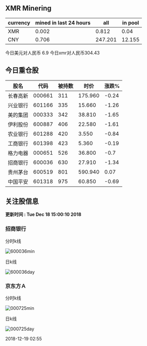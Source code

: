 ## XMR Minering

|currency|mined in last 24 hours|all|in pool|
|---|---|---|---|
|XMR|0.002|0.812|0.04|
|CNY|0.706|247.201|12.155|

今日美元对人民币 6.9	今日xmr对人民币304.43


## 今日重仓股 

|股名|代码|被持数|时价|涨跌%|
|---|---|---|---|---|
|长春高新|000661|311|175.960|-0.24|
|兴业银行|601166|335|15.660|-1.26|
|美的集团|000333|342|38.810|-1.65|
|伊利股份|600887|406|22.580|-1.61|
|农业银行|601288|420|3.550|-0.84|
|工商银行|601398|423|5.360|-0.19|
|格力电器|000651|526|36.800|-0.7|
|招商银行|600036|630|27.910|-1.34|
|贵州茅台|600519|801|590.940|0.07|
|中国平安|601318|975|60.850|-0.69|

## 关注股信息
**更新时间 : Tue Dec 18 15:00:10 2018**
### 招商银行 
分时k线

![600036min](http://image.sinajs.cn/newchart/min/n/sh600036.gif)

日k线

![600036day](http://image.sinajs.cn/newchart/daily/n/sh600036.gif)

### 京东方Ａ 
分时k线

![000725min](http://image.sinajs.cn/newchart/min/n/sz000725.gif)

日k线

![000725day](http://image.sinajs.cn/newchart/daily/n/sz000725.gif)

2018-12-19 02:55